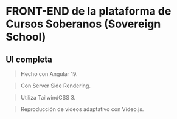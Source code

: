 # FRONT-END de la plataforma de Cursos Soberanos (Sovereign School)

## UI completa

> Hecho con Angular 19.

> Con Server Side Rendering.

> Utiliza TailwindCSS 3.

> Reproducción de videos adaptativo con Video.js.
